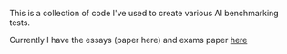 This is a collection of code I've used to create various AI benchmarking tests.

Currently I have the essays (paper here) and exams paper [here](https://arxiv.org/abs/2306.15609)